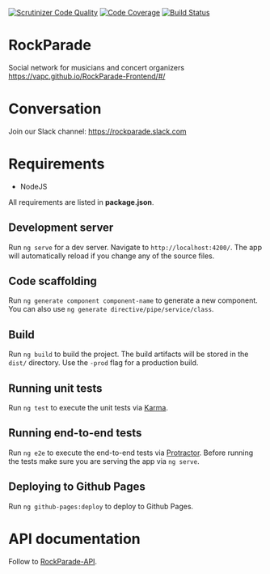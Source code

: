[![Scrutinizer Code Quality](https://scrutinizer-ci.com/g/VAPC/RockParade-Frontend/badges/quality-score.png?b=master)](https://scrutinizer-ci.com/g/VAPC/RockParade-Frontend/?branch=master)
[![Code Coverage](https://scrutinizer-ci.com/g/VAPC/RockParade-Frontend/badges/coverage.png?b=master)](https://scrutinizer-ci.com/g/VAPC/RockParade-Frontend/?branch=master)
[![Build Status](https://scrutinizer-ci.com/g/VAPC/RockParade-Frontend/badges/build.png?b=master)](https://scrutinizer-ci.com/g/VAPC/RockParade-Frontend/build-status/master)

RockParade
==========
Social network for musicians and concert organizers
https://vapc.github.io/RockParade-Frontend/#/

Conversation
============
Join our Slack channel: https://rockparade.slack.com

Requirements
============
* NodeJS

All requirements are listed in **package.json**.


## Development server
Run `ng serve` for a dev server. Navigate to `http://localhost:4200/`. The app will automatically reload if you change any of the source files.

## Code scaffolding

Run `ng generate component component-name` to generate a new component. You can also use `ng generate directive/pipe/service/class`.

## Build

Run `ng build` to build the project. The build artifacts will be stored in the `dist/` directory. Use the `-prod` flag for a production build.

## Running unit tests

Run `ng test` to execute the unit tests via [Karma](https://karma-runner.github.io).

## Running end-to-end tests

Run `ng e2e` to execute the end-to-end tests via [Protractor](http://www.protractortest.org/).
Before running the tests make sure you are serving the app via `ng serve`.

## Deploying to Github Pages

Run `ng github-pages:deploy` to deploy to Github Pages.

API documentation
=================
Follow to [RockParade-API](https://github.com/VAPC/RockParade-API).

